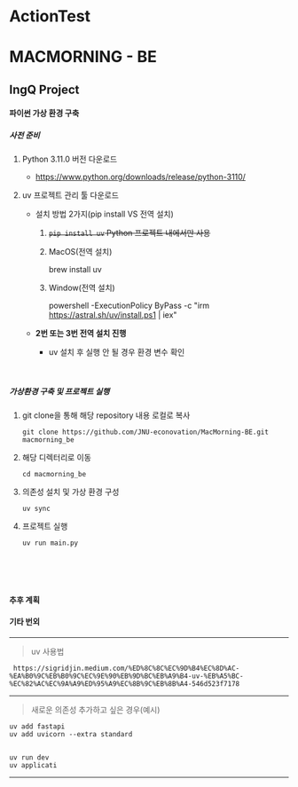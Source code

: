 # ActionTest

# MACMORNING - BE

## IngQ Project

#### 파이썬 가상 환경 구축
##### 사전 준비
1. Python 3.11.0 버전 다운로드
    - https://www.python.org/downloads/release/python-3110/

2. uv 프로젝트 관리 툴 다운로드
    - 설치 방법 2가지(pip install VS 전역 설치)
        1. ~~`pip install uv` Python 프로젝트 내에서만 사용~~
        
        2. MacOS(전역 설치)

            brew install uv
        
        3. Window(전역 설치)

            powershell -ExecutionPolicy ByPass -c "irm https://astral.sh/uv/install.ps1 | iex"


    - __2번 또는 3번 전역 설치 진행__

        - uv 설치 후 실행 안 될 경우 환경 변수 확인

</br>

##### 가상환경 구축 및 프로젝트 실행
1. git clone을 통해 해당 repository 내용 로컬로 복사

    ```
    git clone https://github.com/JNU-econovation/MacMorning-BE.git macmorning_be
    ```

2. 해당 디렉터리로 이동

    ```
    cd macmorning_be
    ```

3. 의존성 설치 및 가상 환경 구성

    ```
    uv sync
    ```

4. 프로젝트 실행

    ```
    uv run main.py
    ```


</br></br></br>

#### 추후 계획


#### 기타 번외
---
> uv 사용법
    
     https://sigridjin.medium.com/%ED%8C%8C%EC%9D%B4%EC%8D%AC-%EA%B0%9C%EB%B0%9C%EC%9E%90%EB%9D%BC%EB%A9%B4-uv-%EB%A5%BC-%EC%82%AC%EC%9A%A9%ED%95%A9%EC%8B%9C%EB%8B%A4-546d523f7178

---
> 새로운 의존성 추가하고 싶은 경우(예시)

    uv add fastapi
    uv add uvicorn --extra standard


    uv run dev
    uv applicati
---